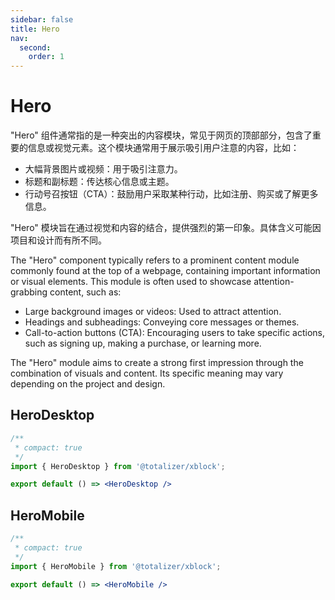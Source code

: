 ```yaml
---
sidebar: false
title: Hero
nav:
  second:
    order: 1
---
```






# Hero

"Hero" 组件通常指的是一种突出的内容模块，常见于网页的顶部部分，包含了重要的信息或视觉元素。这个模块通常用于展示吸引用户注意的内容，比如：

* 大幅背景图片或视频：用于吸引注意力。
* 标题和副标题：传达核心信息或主题。
* 行动号召按钮（CTA）：鼓励用户采取某种行动，比如注册、购买或了解更多信息。

"Hero" 模块旨在通过视觉和内容的结合，提供强烈的第一印象。具体含义可能因项目和设计而有所不同。



The "Hero" component typically refers to a prominent content module commonly found at the top of a webpage, containing important information or visual elements. This module is often used to showcase attention-grabbing content, such as:

* Large background images or videos: Used to attract attention.
* Headings and subheadings: Conveying core messages or themes.
* Call-to-action buttons (CTA): Encouraging users to take specific actions, such as signing up, making a purchase, or learning more.

The "Hero" module aims to create a strong first impression through the combination of visuals and content. Its specific meaning may vary depending on the project and design.


## HeroDesktop

```jsx
/**
 * compact: true
 */
import { HeroDesktop } from '@totalizer/xblock';

export default () => <HeroDesktop />
```

## HeroMobile

```jsx
/**
 * compact: true
 */
import { HeroMobile } from '@totalizer/xblock';

export default () => <HeroMobile />
```
